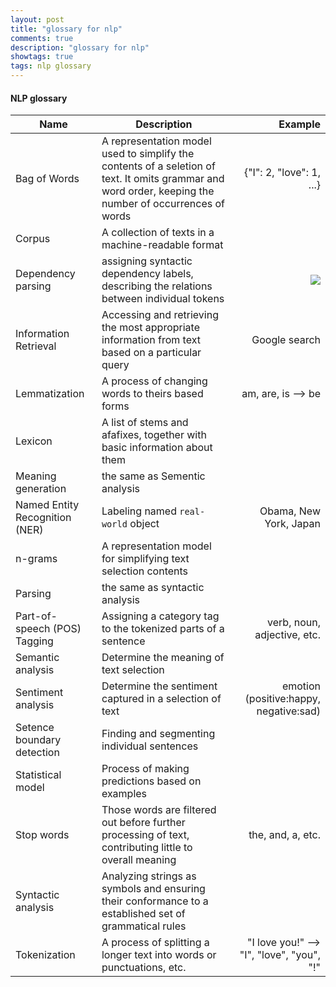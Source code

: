 ```yaml
---
layout: post
title: "glossary for nlp"
comments: true
description: "glossary for nlp"
showtags: true
tags: nlp glossary
---
```

#### NLP glossary

Name | Description | Example
--- | --- | ---:
Bag of Words | A representation model used to simplify the contents of a seletion of text. It omits grammar and word order, keeping the number of occurrences of words | {"I": 2, "love": 1, ...}
Corpus | A collection of texts in a machine-readable format |  
Dependency parsing | assigning syntactic dependency labels, describing the relations between individual tokens | [![](http://4.bp.blogspot.com/-1XUMTRim1KM/VeICZMBXA8I/AAAAAAAAEVE/M8e2W56FR04/s1600/dependency.png)](http://4.bp.blogspot.com/-1XUMTRim1KM/VeICZMBXA8I/AAAAAAAAEVE/M8e2W56FR04/s1600/dependency.png)
Information Retrieval | Accessing and retrieving the most appropriate information from text based on a particular query | Google search
Lemmatization | A process of changing words to theirs based forms | am, are, is --> be
Lexicon | A list of stems and afafixes, together with basic information about them |  
Meaning generation | the same as Sementic analysis |  
Named Entity Recognition (NER) | Labeling named `real-world` object | Obama, New York, Japan
n-grams | A representation model for simplifying text selection contents |  
Parsing | the same as syntactic analysis |  
Part-of-speech (POS) Tagging | Assigning a category tag to the tokenized parts of a sentence | verb, noun, adjective, etc.
Semantic analysis | Determine the meaning of text selection |  
Sentiment analysis | Determine the sentiment captured in a selection of text | emotion (positive:happy, negative:sad)
Setence boundary detection | Finding and segmenting individual sentences |  
Statistical model | Process of making predictions based on examples |  
Stop words | Those words are filtered out before further processing of text, contributing little to overall meaning | the, and, a, etc.
Syntactic analysis | Analyzing strings as symbols and ensuring their conformance to a established set of grammatical rules |  
Tokenization | A process of splitting a longer text into words or punctuations, etc. | "I love you!" --> "I", "love", "you", "!"
